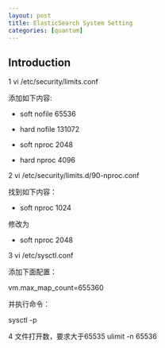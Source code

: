 ```yaml
---
layout: post
title: ElasticSearch System Setting
categories: [quantum]
---
```


## Introduction

1 vi /etc/security/limits.conf

添加如下内容:
*  soft nofile 65536

* hard nofile 131072

* soft nproc 2048

* hard nproc 4096


2 vi /etc/security/limits.d/90-nproc.conf

找到如下内容：

* soft nproc 1024

修改为

* soft nproc 2048

3 vi /etc/sysctl.conf

添加下面配置：

vm.max_map_count=655360

并执行命令：

sysctl -p

4 文件打开数，要求大于65535
 ulimit -n 65536
